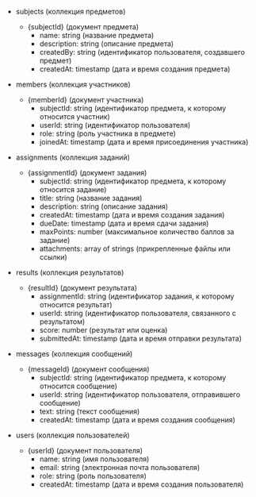 - subjects (коллекция предметов)
  - {subjectId} (документ предмета)
    - name: string (название предмета)
    - description: string (описание предмета)
    - createdBy: string (идентификатор пользователя, создавшего предмет)
    - createdAt: timestamp (дата и время создания предмета)

- members (коллекция участников)
  - {memberId} (документ участника)
    - subjectId: string (идентификатор предмета, к которому относится участник)
    - userId: string (идентификатор пользователя)
    - role: string (роль участника в предмете)
    - joinedAt: timestamp (дата и время присоединения участника)

- assignments (коллекция заданий)
  - {assignmentId} (документ задания)
    - subjectId: string (идентификатор предмета, к которому относится задание)
    - title: string (название задания)
    - description: string (описание задания)
    - createdAt: timestamp (дата и время создания задания)
    - dueDate: timestamp (дата и время сдачи задания)
    - maxPoints: number (максимальное количество баллов за задание)
    - attachments: array of strings (прикрепленные файлы или ссылки)

- results (коллекция результатов)
  - {resultId} (документ результата)
    - assignmentId: string (идентификатор задания, к которому относится результат)
    - userId: string (идентификатор пользователя, связанного с результатом)
    - score: number (результат или оценка)
    - submittedAt: timestamp (дата и время отправки результата)

- messages (коллекция сообщений)
  - {messageId} (документ сообщения)
    - subjectId: string (идентификатор предмета, к которому относится сообщение)
    - userId: string (идентификатор пользователя, отправившего сообщение)
    - text: string (текст сообщения)
    - createdAt: timestamp (дата и время создания сообщения)

- users (коллекция пользователей)
  - {userId} (документ пользователя)
    - name: string (имя пользователя)
    - email: string (электронная почта пользователя)
    - role: string (роль пользователя)
    - createdAt: timestamp (дата и время создания пользователя)
